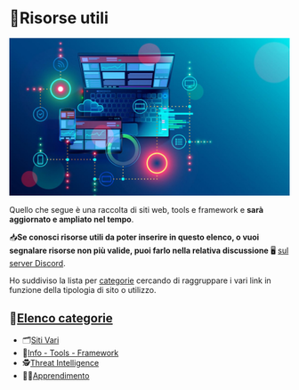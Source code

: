 # 📝Risorse utili

![image](images/proxy-image.jpg)

Quello che segue è una raccolta di siti web, tools e framework e **sarà aggiornato e ampliato nel tempo**.

📥**Se conosci risorse utili da poter inserire in questo elenco, o vuoi segnalare risorse non più valide, puoi farlo nella relativa discussione** 🖥 [sul server Discord](https://discord.com/channels/1172829172675133471/1186054636210229248).

Ho suddiviso la lista per [categorie](#📌elenco-categorie) cercando di raggruppare i vari link in funzione della tipologia di sito o utilizzo.

## 📌[Elenco categorie](#📌elenco-categorie)

* 🗂️[Siti Vari](Various.md)
* 📂[Info - Tools - Framework](Info-Tools.md)
* 🕵️[Threat Intelligence](Threat%20Intelligence.md)
* 👨‍🏫[Apprendimento](E-Learning.md)
